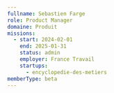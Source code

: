 ```yaml
---
fullname: Sebastien Farge
role: Product Manager
domaine: Produit
missions:
  - start: 2024-02-01
    end: 2025-01-31
    status: admin
    employer: France Travail
    startups:
      - encyclopedie-des-metiers
memberType: beta
---
```


